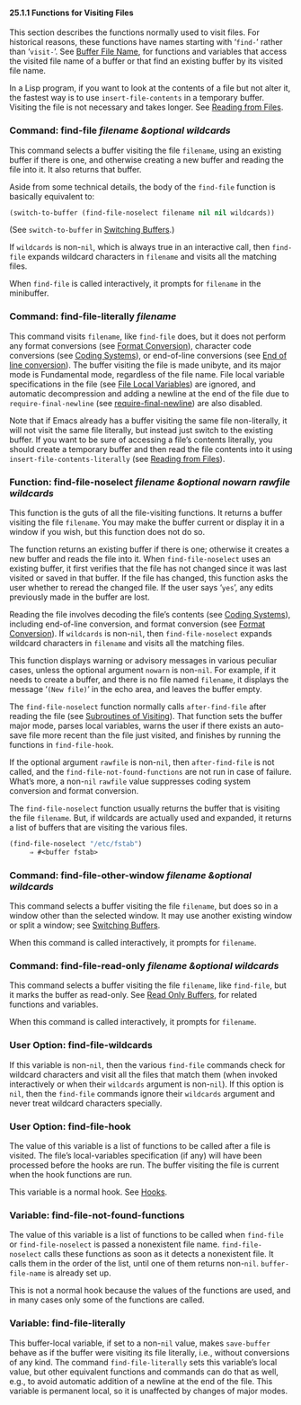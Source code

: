 

#### 25.1.1 Functions for Visiting Files

This section describes the functions normally used to visit files. For historical reasons, these functions have names starting with ‘`find-`’ rather than ‘`visit-`’. See [Buffer File Name](Buffer-File-Name.html), for functions and variables that access the visited file name of a buffer or that find an existing buffer by its visited file name.

In a Lisp program, if you want to look at the contents of a file but not alter it, the fastest way is to use `insert-file-contents` in a temporary buffer. Visiting the file is not necessary and takes longer. See [Reading from Files](Reading-from-Files.html).

### Command: **find-file** *filename \&optional wildcards*

This command selects a buffer visiting the file `filename`, using an existing buffer if there is one, and otherwise creating a new buffer and reading the file into it. It also returns that buffer.

Aside from some technical details, the body of the `find-file` function is basically equivalent to:

```lisp
(switch-to-buffer (find-file-noselect filename nil nil wildcards))
```

(See `switch-to-buffer` in [Switching Buffers](Switching-Buffers.html).)

If `wildcards` is non-`nil`, which is always true in an interactive call, then `find-file` expands wildcard characters in `filename` and visits all the matching files.

When `find-file` is called interactively, it prompts for `filename` in the minibuffer.

### Command: **find-file-literally** *filename*

This command visits `filename`, like `find-file` does, but it does not perform any format conversions (see [Format Conversion](Format-Conversion.html)), character code conversions (see [Coding Systems](Coding-Systems.html)), or end-of-line conversions (see [End of line conversion](Coding-System-Basics.html)). The buffer visiting the file is made unibyte, and its major mode is Fundamental mode, regardless of the file name. File local variable specifications in the file (see [File Local Variables](File-Local-Variables.html)) are ignored, and automatic decompression and adding a newline at the end of the file due to `require-final-newline` (see [require-final-newline](Saving-Buffers.html)) are also disabled.

Note that if Emacs already has a buffer visiting the same file non-literally, it will not visit the same file literally, but instead just switch to the existing buffer. If you want to be sure of accessing a file’s contents literally, you should create a temporary buffer and then read the file contents into it using `insert-file-contents-literally` (see [Reading from Files](Reading-from-Files.html)).

### Function: **find-file-noselect** *filename \&optional nowarn rawfile wildcards*

This function is the guts of all the file-visiting functions. It returns a buffer visiting the file `filename`. You may make the buffer current or display it in a window if you wish, but this function does not do so.

The function returns an existing buffer if there is one; otherwise it creates a new buffer and reads the file into it. When `find-file-noselect` uses an existing buffer, it first verifies that the file has not changed since it was last visited or saved in that buffer. If the file has changed, this function asks the user whether to reread the changed file. If the user says ‘`yes`’, any edits previously made in the buffer are lost.

Reading the file involves decoding the file’s contents (see [Coding Systems](Coding-Systems.html)), including end-of-line conversion, and format conversion (see [Format Conversion](Format-Conversion.html)). If `wildcards` is non-`nil`, then `find-file-noselect` expands wildcard characters in `filename` and visits all the matching files.

This function displays warning or advisory messages in various peculiar cases, unless the optional argument `nowarn` is non-`nil`. For example, if it needs to create a buffer, and there is no file named `filename`, it displays the message ‘`(New file)`’ in the echo area, and leaves the buffer empty.

The `find-file-noselect` function normally calls `after-find-file` after reading the file (see [Subroutines of Visiting](Subroutines-of-Visiting.html)). That function sets the buffer major mode, parses local variables, warns the user if there exists an auto-save file more recent than the file just visited, and finishes by running the functions in `find-file-hook`.

If the optional argument `rawfile` is non-`nil`, then `after-find-file` is not called, and the `find-file-not-found-functions` are not run in case of failure. What’s more, a non-`nil` `rawfile` value suppresses coding system conversion and format conversion.

The `find-file-noselect` function usually returns the buffer that is visiting the file `filename`. But, if wildcards are actually used and expanded, it returns a list of buffers that are visiting the various files.

```lisp
(find-file-noselect "/etc/fstab")
     ⇒ #<buffer fstab>
```

### Command: **find-file-other-window** *filename \&optional wildcards*

This command selects a buffer visiting the file `filename`, but does so in a window other than the selected window. It may use another existing window or split a window; see [Switching Buffers](Switching-Buffers.html).

When this command is called interactively, it prompts for `filename`.

### Command: **find-file-read-only** *filename \&optional wildcards*

This command selects a buffer visiting the file `filename`, like `find-file`, but it marks the buffer as read-only. See [Read Only Buffers](Read-Only-Buffers.html), for related functions and variables.

When this command is called interactively, it prompts for `filename`.

### User Option: **find-file-wildcards**

If this variable is non-`nil`, then the various `find-file` commands check for wildcard characters and visit all the files that match them (when invoked interactively or when their `wildcards` argument is non-`nil`). If this option is `nil`, then the `find-file` commands ignore their `wildcards` argument and never treat wildcard characters specially.

### User Option: **find-file-hook**

The value of this variable is a list of functions to be called after a file is visited. The file’s local-variables specification (if any) will have been processed before the hooks are run. The buffer visiting the file is current when the hook functions are run.

This variable is a normal hook. See [Hooks](Hooks.html).

### Variable: **find-file-not-found-functions**

The value of this variable is a list of functions to be called when `find-file` or `find-file-noselect` is passed a nonexistent file name. `find-file-noselect` calls these functions as soon as it detects a nonexistent file. It calls them in the order of the list, until one of them returns non-`nil`. `buffer-file-name` is already set up.

This is not a normal hook because the values of the functions are used, and in many cases only some of the functions are called.

### Variable: **find-file-literally**

This buffer-local variable, if set to a non-`nil` value, makes `save-buffer` behave as if the buffer were visiting its file literally, i.e., without conversions of any kind. The command `find-file-literally` sets this variable’s local value, but other equivalent functions and commands can do that as well, e.g., to avoid automatic addition of a newline at the end of the file. This variable is permanent local, so it is unaffected by changes of major modes.
